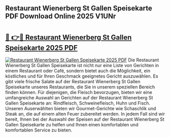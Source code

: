 ## Restaurant Wienerberg St Gallen Speisekarte PDF Download Online 2025 V1UNr

# <h2><a href="http://gc8m2u.nevu.top/?p=Restaurant+Wienerberg+St+Gallen+Speisekarte">🔗 👉🔴 Restaurant Wienerberg St Gallen Speisekarte 2025 PDF</a></h2>

[![Restaurant Wienerberg St Gallen Speisekarte 2025 PDF](https://i.imgur.com/dBaPXMq.png)](http://gc8m2u.nevu.top/?p=Restaurant+Wienerberg+St+Gallen+Speisekarte)
Die Restaurant Wienerberg St Gallen Speisekarte ist nicht nur eine Liste von Gerichten in einem Restaurant oder Café, sondern bietet auch die Möglichkeit, ein köstliches und für Ihren Geschmack geeignetes Gericht auszuwählen. Es gibt viele frische Salate auf der Restaurant Wienerberg St Gallen Speisekarte unseres Restaurants, die Sie in unserem speziellen Bereich finden können. Für diejenigen, die Fleisch bevorzugen, bieten wir eine umfangreiche Auswahl an Gerichten auf der Restaurant Wienerberg St Gallen Speisekarte an: Rindfleisch, Schweinefleisch, Huhn und Fisch. Unseren Auserwählten bieten wir Gourmet-Gerichte wie Schaschlik und Steak an, die auf einem alten Feuer zubereitet werden. In jedem Fall sind wir bereit, Ihnen bei der Auswahl der Speisen auf der Restaurant Wienerberg St Gallen Speisekarte zu helfen und Ihnen einen komfortablen und komfortablen Service zu bieten.

